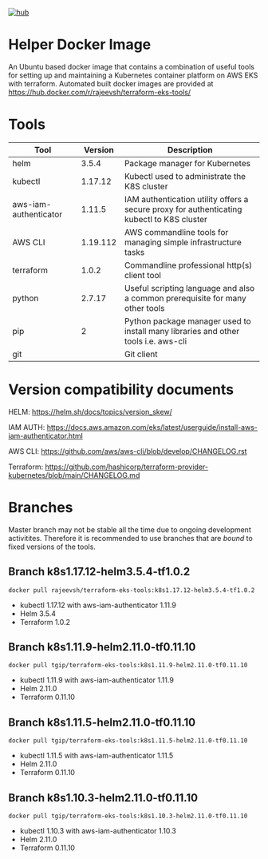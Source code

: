[![hub](https://img.shields.io/docker/pulls/rajeevsh/terraform-eks-tools.svg)](https://hub.docker.com/r/rajeevsh/terraform-eks-tools/)

# Helper Docker Image

An Ubuntu based docker image that contains a combination of useful tools for setting up and maintaining a Kubernetes container platform on AWS EKS with terraform.
Automated built docker images are provided at https://hub.docker.com/r/rajeevsh/terraform-eks-tools/

# Tools 

|Tool                   |Version        |Description                                                                               |
|-----------------------|---------------|------------------------------------------------------------------------------------------|
|helm                   |3.5.4          |Package manager for Kubernetes                                                            |
|kubectl                |1.17.12        |Kubectl used to administrate the K8S cluster                                              |
|aws-iam-authenticator  |1.11.5         |IAM authentication utility offers a secure proxy for authenticating kubectl to K8S cluster|
|AWS CLI                |1.19.112       |AWS commandline tools for managing simple infrastructure tasks                            |
|terraform              |1.0.2          |Commandline professional http(s) client tool                                              |
|python                 |2.7.17         |Useful scripting language and also a common prerequisite for many other tools             |
|pip                    |2              |Python package manager used to install many libraries and other tools i.e. aws-cli        |
|git                    |               |Git client                                                                                |

# Version compatibility documents

HELM:      https://helm.sh/docs/topics/version_skew/

IAM AUTH:  https://docs.aws.amazon.com/eks/latest/userguide/install-aws-iam-authenticator.html

AWS CLI:   https://github.com/aws/aws-cli/blob/develop/CHANGELOG.rst

Terraform: https://github.com/hashicorp/terraform-provider-kubernetes/blob/main/CHANGELOG.md


# Branches

Master branch may not be stable all the time due to ongoing development activitites.
Therefore it is recommended to use branches that are *bound* to fixed versions of the tools.
## Branch k8s1.17.12-helm3.5.4-tf1.0.2

`docker pull rajeevsh/terraform-eks-tools:k8s1.17.12-helm3.5.4-tf1.0.2`

- kubectl 1.17.12 with aws-iam-authenticator 1.11.9
- Helm 3.5.4
- Terraform 1.0.2

## Branch k8s1.11.9-helm2.11.0-tf0.11.10

`docker pull tgip/terraform-eks-tools:k8s1.11.9-helm2.11.0-tf0.11.10`

- kubectl 1.11.9 with aws-iam-authenticator 1.11.9
- Helm 2.11.0
- Terraform 0.11.10

## Branch k8s1.11.5-helm2.11.0-tf0.11.10

`docker pull tgip/terraform-eks-tools:k8s1.11.5-helm2.11.0-tf0.11.10`

- kubectl 1.11.5 with aws-iam-authenticator 1.11.5
- Helm 2.11.0
- Terraform 0.11.10

## Branch k8s1.10.3-helm2.11.0-tf0.11.10

`docker pull tgip/terraform-eks-tools:k8s1.10.3-helm2.11.0-tf0.11.10`

- kubectl 1.10.3 with aws-iam-authenticator 1.10.3
- Helm 2.11.0
- Terraform 0.11.10
 
